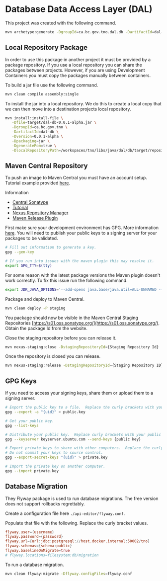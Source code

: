# Database Data Access Layer (DAL)

This project was created with the following command.

```bash
mvn archetype:generate -DgroupId=ca.bc.gov.tno.dal.db -DartifactId=dal-db -DarchetypeArtifactId=maven-archetype-quickstart -DarchetypeVersion=1.4 -DinteractiveMode=false
```

## Local Repository Package

In order to use this package in another project it must be provided by a package repository.
If you use a local repository you can share the packages between projects.
However, if you are using Development Containers you must copy the packages manually between containers.

To build a jar file use the following command.

```bash
mvn clean compile assembly:single
```

To install the jar into a local repository.
We do this to create a local copy that we can then move into a destination projects local repository.

```bash
mvn install:install-file \
   -Dfile=target/dal-db-0.0.1-alpha.jar \
   -DgroupId=ca.bc.gov.tno \
   -DartifactId=dal-db \
   -Dversion=0.0.1-alpha \
   -Dpackaging=jar \
   -DgeneratePom=true \
   -DlocalRepositoryPath=/workspaces/tno/libs/java/dal/db/target/repository
```

## Maven Central Repository

To push an image to Maven Central you must have an account setup.
Tutorial example provided [here](https://dzone.com/articles/how-to-create-a-java-library-from-scratch-to-maven).

Information
- [Central Sonatype](https://central.sonatype.org/publish/publish-maven/)
- [Tutorial](https://dzone.com/articles/how-to-create-a-java-library-from-scratch-to-maven)
- [Nexus Repository Manager](https://s01.oss.sonatype.org/index.html#view-repositories;releases~browsestorage)
- [Maven Release Plugin](https://axelfontaine.com/blog/maven-releases-steroids-2.html)

First make sure your development environment has GPG.
More information [here](https://central.sonatype.org/publish/requirements/gpg/).
You will need to publish your public keys to a signing server for your packages to be validated.

```bash
# Fill out information to generate a key.
gpg --gen-key

# If you run into issues with the maven plugin this may resolve it.
export GPG_TTY=$(tty)
```

For some reason with the latest package versions the Maven plugin doesn't work correctly.
To fix this issue run the following command.

```bash
export JDK_JAVA_OPTIONS='--add-opens java.base/java.util=ALL-UNNAMED --add-opens java.base/java.lang.reflect=ALL-UNNAMED --add-opens java.base/java.text=ALL-UNNAMED --add-opens java.desktop/java.awt.font=ALL-UNNAMED'
```

Package and deploy to Maven Central.

```bash
mvn clean deploy -P staging
```

You package should now be visible in the Maven Central Staging Repositories [https://s01.oss.sonatype.org/](https://s01.oss.sonatype.org/).
Obtain the package Id from the website.

Close the staging repository before you can release it.

```bash
mvn nexus-staging:close -DstagingRepositoryId={Staging Repository Id}
```

Once the repository is closed you can release.

```bash
mvn nexus-staging:release -DstagingRepositoryId={Staging Repository ID}
```

## GPG Keys

If you need to access your signing keys, share them or upload them to a signing server.

```bash
# Export the public key to a file.  Replace the curly brackets with your uid (probably email).
gpg --export -a "{uid}" > public.key

# Get your public key.
gpg --list-keys

# Distribute your public key.  Replace curly brackets with your public key. 
gpg --keyserver keyserver.ubuntu.com --send-keys {public key}

# Export private keys to share with other computers.  Replace the curly brackets with your uid (probably email).
# Do not commit your keys to source control.
gpg --export-secret-keys "{uid}" > private.key

# Import the private key on another computer.
gpg --import private.key
```

## Database Migration

They Flyway package is used to run database migrations.
The free version does not support rollbacks regrettably.

Create a configuration file here `./api-editor/flyway.conf`.

Populate that file with the following.
Replace the curly bracket values.

```conf
flyway.user={username}
flyway.password={password}
flyway.url={url:jdbc:postgresql://host.docker.internal:50002/tno}
flyway.schemas={schema:public}
flyway.baselineOnMigrate=true
# flyway.locations=filesystem:db/migration
```

To run a database migration.

```bash
mvn clean flyway:migrate -Dflyway.configFiles=flyway.conf
```